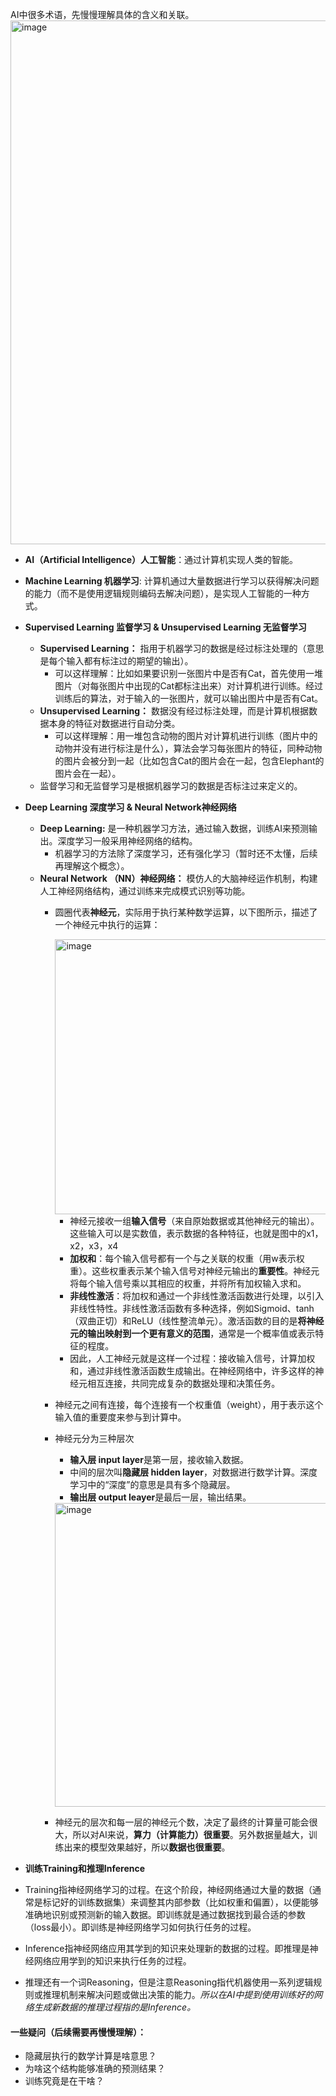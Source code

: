 
AI中很多术语，先慢慢理解具体的含义和关联。
<img width="838" alt="image" src="https://github.com/user-attachments/assets/b3735251-814c-42ff-91b4-2c70238bc346">

* **AI（Artificial Intelligence）人工智能**：通过计算机实现人类的智能。
* **Machine Learning 机器学习**: 计算机通过大量数据进行学习以获得解决问题的能力（而不是使用逻辑规则编码去解决问题），是实现人工智能的一种方式。
* **Supervised Learning 监督学习 & Unsupervised Learning 无监督学习**
  * **Supervised Learning：** 指用于机器学习的数据是经过标注处理的（意思是每个输入都有标注过的期望的输出）。
    * 可以这样理解：比如如果要识别一张图片中是否有Cat，首先使用一堆图片（对每张图片中出现的Cat都标注出来）对计算机进行训练。经过训练后的算法，对于输入的一张图片，就可以输出图片中是否有Cat。
  * **Unsupervised Learning：** 数据没有经过标注处理，而是计算机根据数据本身的特征对数据进行自动分类。
    * 可以这样理解：用一堆包含动物的图片对计算机进行训练（图片中的动物并没有进行标注是什么），算法会学习每张图片的特征，同种动物的图片会被分到一起（比如包含Cat的图片会在一起，包含Elephant的图片会在一起）。
  * 监督学习和无监督学习是根据机器学习的数据是否标注过来定义的。
* **Deep Learning 深度学习 & Neural Network神经网络** 
  * **Deep Learning:** 是一种机器学习方法，通过输入数据，训练AI来预测输出。深度学习一般采用神经网络的结构。
    * 机器学习的方法除了深度学习，还有强化学习（暂时还不太懂，后续再理解这个概念）。
  * **Neural Network （NN）神经网络：** 模仿人的大脑神经运作机制，构建人工神经网络结构，通过训练来完成模式识别等功能。
    * 圆圈代表**神经元**，实际用于执行某种数学运算，以下图所示，描述了一个神经元中执行的运算：

      <img width="440" alt="image" src="https://github.com/user-attachments/assets/35baf2a4-d18d-45dd-9022-946105242ec4">
 
      - 神经元接收一组**输入信号**（来自原始数据或其他神经元的输出）。这些输入可以是实数值，表示数据的各种特征，也就是图中的x1，x2，x3，x4
      - **加权和**：每个输入信号都有一个与之关联的权重（用w表示权重）。这些权重表示某个输入信号对神经元输出的**重要性**。神经元将每个输入信号乘以其相应的权重，并将所有加权输入求和。
      - **非线性激活**：将加权和通过一个非线性激活函数进行处理，以引入非线性特性。非线性激活函数有多种选择，例如Sigmoid、tanh（双曲正切）和ReLU（线性整流单元）。激活函数的目的是**将神经元的输出映射到一个更有意义的范围**，通常是一个概率值或表示特征的程度。
      - 因此，人工神经元就是这样一个过程：接收输入信号，计算加权和，通过非线性激活函数生成输出。在神经网络中，许多这样的神经元相互连接，共同完成复杂的数据处理和决策任务。

    * 神经元之间有连接，每个连接有一个权重值（weight），用于表示这个输入值的重要度来参与到计算中。
    * 神经元分为三种层次
      * **输入层 input layer**是第一层，接收输入数据。
      * 中间的层次叫**隐藏层 hidden layer**，对数据进行数学计算。深度学习中的“深度”的意思是具有多个隐藏层。
      * **输出层 output leayer**是最后一层，输出结果。
      <img width="486" alt="image" src="https://github.com/MaxGYX/Road2Next/assets/158791943/08132cb7-a126-49bb-a599-8829afd73f48">
  
    * 神经元的层次和每一层的神经元个数，决定了最终的计算量可能会很大，所以对AI来说，**算力（计算能力）很重要**。另外数据量越大，训练出来的模型效果越好，所以**数据也很重要**。

* **训练Training和推理Inference**
 * Training指神经网络学习的过程。在这个阶段，神经网络通过大量的数据（通常是标记好的训练数据集）来调整其内部参数（比如权重和偏置），以便能够准确地识别或预测新的输入数据。即训练就是通过数据找到最合适的参数（loss最小）。即训练是神经网络学习如何执行任务的过程。
 * Inference指神经网络应用其学到的知识来处理新的数据的过程。即推理是神经网络应用学到的知识来执行任务的过程。
 * 推理还有一个词Reasoning，但是注意Reasoning指代机器使用一系列逻辑规则或推理机制来解决问题或做出决策的能力。_所以在AI中提到使用训练好的网络生成新数据的推理过程指的是Inference。_

#### 一些疑问（后续需要再慢慢理解）：
* 隐藏层执行的数学计算是啥意思？
* 为啥这个结构能够准确的预测结果？
* 训练究竟是在干啥？

